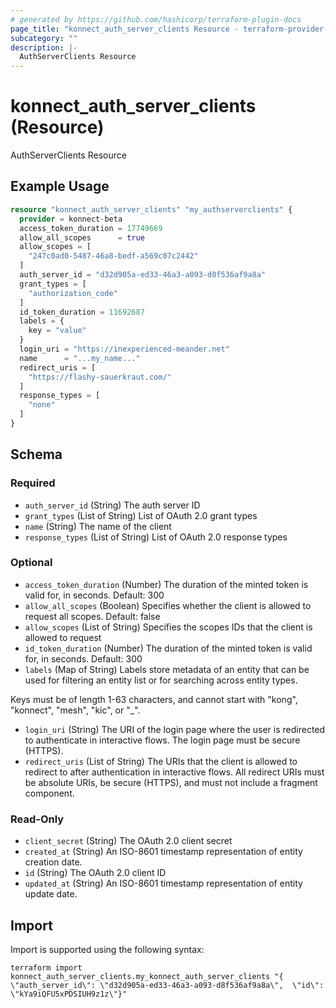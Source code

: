 ```yaml
---
# generated by https://github.com/hashicorp/terraform-plugin-docs
page_title: "konnect_auth_server_clients Resource - terraform-provider-konnect-beta"
subcategory: ""
description: |-
  AuthServerClients Resource
---
```


# konnect_auth_server_clients (Resource)

AuthServerClients Resource

## Example Usage

```terraform
resource "konnect_auth_server_clients" "my_authserverclients" {
  provider = konnect-beta
  access_token_duration = 17749669
  allow_all_scopes      = true
  allow_scopes = [
    "247c0ad0-5487-46a8-bedf-a569c07c2442"
  ]
  auth_server_id = "d32d905a-ed33-46a3-a093-d8f536af9a8a"
  grant_types = [
    "authorization_code"
  ]
  id_token_duration = 11692687
  labels = {
    key = "value"
  }
  login_uri = "https://inexperienced-meander.net"
  name      = "...my_name..."
  redirect_uris = [
    "https://flashy-sauerkraut.com/"
  ]
  response_types = [
    "none"
  ]
}
```

<!-- schema generated by tfplugindocs -->
## Schema

### Required

- `auth_server_id` (String) The auth server ID
- `grant_types` (List of String) List of OAuth 2.0 grant types
- `name` (String) The name of the client
- `response_types` (List of String) List of OAuth 2.0 response types

### Optional

- `access_token_duration` (Number) The duration of the minted token is valid for, in seconds. Default: 300
- `allow_all_scopes` (Boolean) Specifies whether the client is allowed to request all scopes. Default: false
- `allow_scopes` (List of String) Specifies the scopes IDs that the client is allowed to request
- `id_token_duration` (Number) The duration of the minted token is valid for, in seconds. Default: 300
- `labels` (Map of String) Labels store metadata of an entity that can be used for filtering an entity list or for searching across entity types. 

Keys must be of length 1-63 characters, and cannot start with "kong", "konnect", "mesh", "kic", or "_".
- `login_uri` (String) The URI of the login page where the user is redirected to authenticate in interactive flows. The login page must be secure (HTTPS).
- `redirect_uris` (List of String) The URIs that the client is allowed to redirect to after authentication in interactive flows. All redirect URIs must be absolute URIs, be secure (HTTPS), and must not include a fragment component.

### Read-Only

- `client_secret` (String) The OAuth 2.0 client secret
- `created_at` (String) An ISO-8601 timestamp representation of entity creation date.
- `id` (String) The OAuth 2.0 client ID
- `updated_at` (String) An ISO-8601 timestamp representation of entity update date.

## Import

Import is supported using the following syntax:

```shell
terraform import konnect_auth_server_clients.my_konnect_auth_server_clients "{ \"auth_server_id\": \"d32d905a-ed33-46a3-a093-d8f536af9a8a\",  \"id\": \"kYa9iQFU5xPDSIUH9z1z\"}"
```

